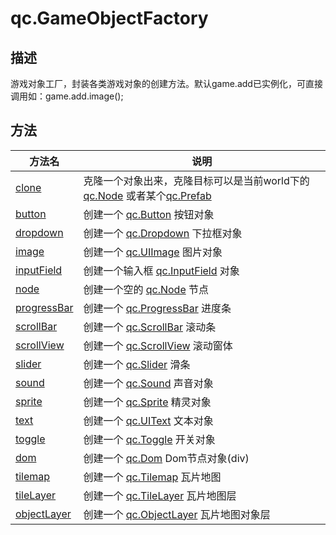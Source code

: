 # qc.GameObjectFactory

## 描述
游戏对象工厂，封装各类游戏对象的创建方法。默认game.add已实例化，可直接调用如：game.add.image();

## 方法
| 方法名 | 说明 |
| ------------ | -------------- |
| [clone](clone.md) | 克隆一个对象出来，克隆目标可以是当前world下的 [qc.Node](CNode.md) 或者某个[qc.Prefab](../assets/Prefab.md) |
| [button](button.md) | 创建一个 [qc.Button](CButton.md) 按钮对象 |
| [dropdown](dropdown.md) | 创建一个 [qc.Dropdown](CDropdown.md) 下拉框对象 |
| [image](image.md) | 创建一个 [qc.UIImage](CUIImage.md) 图片对象 |
| [inputField](inputField.md) | 创建一个输入框 [qc.InputField](CInputField.md) 对象 |
| [node](node.md) | 创建一个空的 [qc.Node](CNode.md) 节点 |
| [progressBar](progressBar.md) | 创建一个 [qc.ProgressBar](CProgressBar.md) 进度条 |
| [scrollBar](scrollBar.md) | 创建一个 [qc.ScrollBar](CScrollBar.md) 滚动条 |
| [scrollView](scrollView.md) | 创建一个 [qc.ScrollView](CScrollView.md) 滚动窗体 |
| [slider](slider.md) | 创建一个 [qc.Slider](CSlider.md) 滑条 |
| [sound](sound.md) | 创建一个 [qc.Sound](CSound.md) 声音对象 |
| [sprite](sprite.md) | 创建一个 [qc.Sprite](CSprite.md) 精灵对象 |
| [text](text.md) | 创建一个 [qc.UIText](CUIText.md) 文本对象 |
| [toggle](toggle.md) | 创建一个 [qc.Toggle](CToggle.md) 开关对象 |
| [dom](dom.md) | 创建一个 [qc.Dom](CDom.md) Dom节点对象(div) |
| [tilemap](tilemap.md) | 创建一个 [qc.Tilemap](CTilemap.md) 瓦片地图 |
| [tileLayer](tileLayer.md) | 创建一个 [qc.TileLayer](CTileLayer.md) 瓦片地图层 |
| [objectLayer](objectLayer.md) | 创建一个 [qc.ObjectLayer](CObjectLayer.md) 瓦片地图对象层 |
